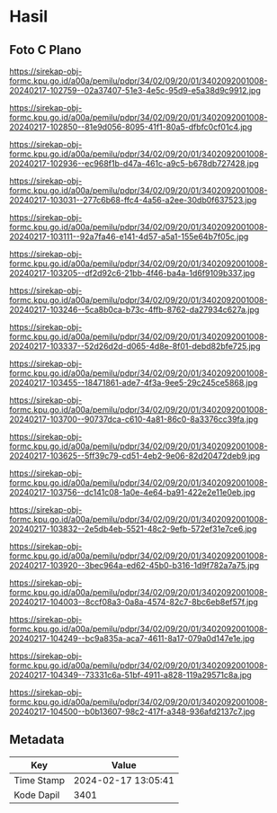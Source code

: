 # Hasil

## Foto C Plano

https://sirekap-obj-formc.kpu.go.id/a00a/pemilu/pdpr/34/02/09/20/01/3402092001008-20240217-102759--02a37407-51e3-4e5c-95d9-e5a38d9c9912.jpg

https://sirekap-obj-formc.kpu.go.id/a00a/pemilu/pdpr/34/02/09/20/01/3402092001008-20240217-102850--81e9d056-8095-41f1-80a5-dfbfc0cf01c4.jpg

https://sirekap-obj-formc.kpu.go.id/a00a/pemilu/pdpr/34/02/09/20/01/3402092001008-20240217-102936--ec968f1b-d47a-461c-a9c5-b678db727428.jpg

https://sirekap-obj-formc.kpu.go.id/a00a/pemilu/pdpr/34/02/09/20/01/3402092001008-20240217-103031--277c6b68-ffc4-4a56-a2ee-30db0f637523.jpg

https://sirekap-obj-formc.kpu.go.id/a00a/pemilu/pdpr/34/02/09/20/01/3402092001008-20240217-103111--92a7fa46-e141-4d57-a5a1-155e64b7f05c.jpg

https://sirekap-obj-formc.kpu.go.id/a00a/pemilu/pdpr/34/02/09/20/01/3402092001008-20240217-103205--df2d92c6-21bb-4f46-ba4a-1d6f9109b337.jpg

https://sirekap-obj-formc.kpu.go.id/a00a/pemilu/pdpr/34/02/09/20/01/3402092001008-20240217-103246--5ca8b0ca-b73c-4ffb-8762-da27934c627a.jpg

https://sirekap-obj-formc.kpu.go.id/a00a/pemilu/pdpr/34/02/09/20/01/3402092001008-20240217-103337--52d26d2d-d065-4d8e-8f01-debd82bfe725.jpg

https://sirekap-obj-formc.kpu.go.id/a00a/pemilu/pdpr/34/02/09/20/01/3402092001008-20240217-103455--18471861-ade7-4f3a-9ee5-29c245ce5868.jpg

https://sirekap-obj-formc.kpu.go.id/a00a/pemilu/pdpr/34/02/09/20/01/3402092001008-20240217-103700--90737dca-c610-4a81-86c0-8a3376cc39fa.jpg

https://sirekap-obj-formc.kpu.go.id/a00a/pemilu/pdpr/34/02/09/20/01/3402092001008-20240217-103625--5ff39c79-cd51-4eb2-9e06-82d20472deb9.jpg

https://sirekap-obj-formc.kpu.go.id/a00a/pemilu/pdpr/34/02/09/20/01/3402092001008-20240217-103756--dc141c08-1a0e-4e64-ba91-422e2e11e0eb.jpg

https://sirekap-obj-formc.kpu.go.id/a00a/pemilu/pdpr/34/02/09/20/01/3402092001008-20240217-103832--2e5db4eb-5521-48c2-9efb-572ef31e7ce6.jpg

https://sirekap-obj-formc.kpu.go.id/a00a/pemilu/pdpr/34/02/09/20/01/3402092001008-20240217-103920--3bec964a-ed62-45b0-b316-1d9f782a7a75.jpg

https://sirekap-obj-formc.kpu.go.id/a00a/pemilu/pdpr/34/02/09/20/01/3402092001008-20240217-104003--8ccf08a3-0a8a-4574-82c7-8bc6eb8ef57f.jpg

https://sirekap-obj-formc.kpu.go.id/a00a/pemilu/pdpr/34/02/09/20/01/3402092001008-20240217-104249--bc9a835a-aca7-4611-8a17-079a0d147e1e.jpg

https://sirekap-obj-formc.kpu.go.id/a00a/pemilu/pdpr/34/02/09/20/01/3402092001008-20240217-104349--73331c6a-51bf-4911-a828-119a29571c8a.jpg

https://sirekap-obj-formc.kpu.go.id/a00a/pemilu/pdpr/34/02/09/20/01/3402092001008-20240217-104500--b0b13607-98c2-417f-a348-936afd2137c7.jpg


## Metadata

| Key        | Value               |
| ---------- | ------------------- |
| Time Stamp | 2024-02-17 13:05:41 |
| Kode Dapil | 3401                |



